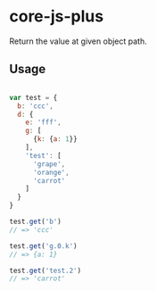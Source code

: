 # core-js-plus

Return the value at given object path.

## Usage

```js

var test = {
  b: 'ccc',
  d: {
    e: 'fff',
    g: [
      {k: {a: 1}}
    ],
    'test': [
      'grape',
      'orange',
      'carrot'
    ]
  }
}

test.get('b')
// => 'ccc'

test.get('g.0.k')
// => {a: 1}

test.get('test.2')
// => 'carrot'

```
